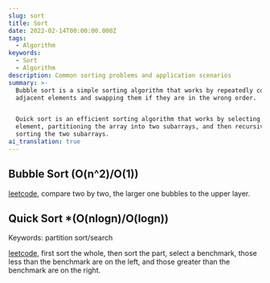 ```yaml
---
slug: sort
title: Sort
date: 2022-02-14T00:00:00.000Z
tags:
  - Algorithm
keywords:
  - Sort
  - Algorithm
description: Common sorting problems and application scenarios
summary: >-
  Bubble sort is a simple sorting algorithm that works by repeatedly comparing
  adjacent elements and swapping them if they are in the wrong order.


  Quick sort is an efficient sorting algorithm that works by selecting a pivot
  element, partitioning the array into two subarrays, and then recursively
  sorting the two subarrays.
ai_translation: true
---
```


## Bubble Sort (O(n^2)/O(1))

[leetcode](https://leetcode-cn.com/submissions/detail/264736519/), compare two by two, the larger one bubbles to the upper layer.

## Quick Sort \*(O(nlogn)/O(logn))

Keywords: partition sort/search

[leetcode](https://leetcode-cn.com/submissions/detail/246649044/), first sort the whole, then sort the part, select a benchmark, those less than the benchmark are on the left, and those greater than the benchmark are on the right.
